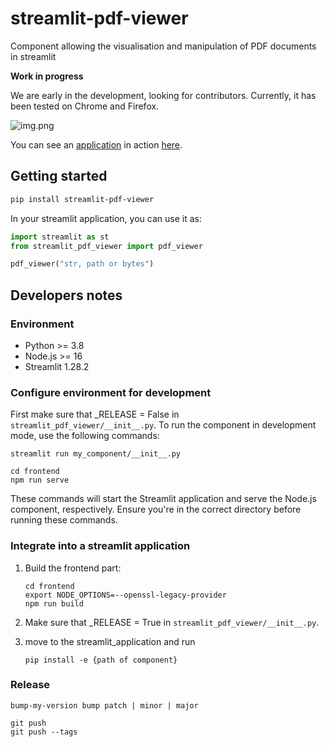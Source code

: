 # streamlit-pdf-viewer

Component allowing the visualisation and manipulation of PDF documents in streamlit 

**Work in progress**

We are early in the development, looking for contributors. 
Currently, it has been tested on Chrome and Firefox.

![img.png](img.png)

You can see an [application](https://github.com/lfoppiano/structure-vision) in action [here](https://structure-vision.streamlit.app/). 

## Getting started

```sh
pip install streamlit-pdf-viewer
```

In your streamlit application, you can use it as: 

```python
import streamlit as st
from streamlit_pdf_viewer import pdf_viewer

pdf_viewer("str, path or bytes")
```



## Developers notes

### Environment 
- Python >= 3.8
- Node.js >= 16
- Streamlit 1.28.2

### Configure environment for development

First make sure that _RELEASE = False in `streamlit_pdf_viewer/__init__.py`. 
To run the component in development mode, use the following commands:

```shell
streamlit run my_component/__init__.py

cd frontend
npm run serve
```

These commands will start the Streamlit application and serve the Node.js component, respectively. 
Ensure you're in the correct directory before running these commands.

### Integrate into a streamlit application

1. Build the frontend part: 

    ```shell
    cd frontend
    export NODE_OPTIONS=--openssl-legacy-provider
    npm run build 
    ```

1. Make sure that _RELEASE = True in `streamlit_pdf_viewer/__init__.py`.

2. move to the streamlit_application and run 

    ```shell
    pip install -e {path of component}
    ```

### Release 

```shell 
bump-my-version bump patch | minor | major
```

```shell
git push
git push --tags 
```
